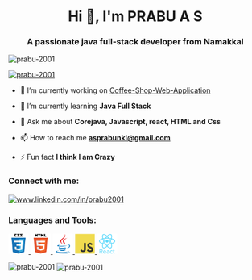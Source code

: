 <h1 align="center">Hi 👋, I'm PRABU A S</h1>
<h3 align="center">A passionate java full-stack developer from Namakkal</h3>

<p align="left"> <img src="https://komarev.com/ghpvc/?username=prabu-2001&label=Profile%20views&color=0e75b6&style=flat" alt="prabu-2001" /> </p>

<p align="left"> <a href="https://github.com/ryo-ma/github-profile-trophy"><img src="https://github-profile-trophy.vercel.app/?username=prabu-2001" alt="prabu-2001" /></a> </p>

- 🔭 I’m currently working on [Coffee-Shop-Web-Application](https://github.com/Prabu-2001/Coffee-Shop-Web_Application-)

- 🌱 I’m currently learning **Java Full Stack**

- 💬 Ask me about **Corejava, Javascript, react, HTML and Css**

- 📫 How to reach me **asprabunkl@gmail.com**

- ⚡ Fun fact **I think I am Crazy**

<h3 align="left">Connect with me:</h3>
<p align="left">
<a href="https://linkedin.com/in/www.linkedin.com/in/prabu2001" target="blank"><img align="center" src="https://raw.githubusercontent.com/rahuldkjain/github-profile-readme-generator/master/src/images/icons/Social/linked-in-alt.svg" alt="www.linkedin.com/in/prabu2001" height="30" width="40" /></a>
</p>

<h3 align="left">Languages and Tools:</h3>
<p align="left"> <a href="https://www.w3schools.com/css/" target="_blank" rel="noreferrer"> <img src="https://raw.githubusercontent.com/devicons/devicon/master/icons/css3/css3-original-wordmark.svg" alt="css3" width="40" height="40"/> </a> <a href="https://www.w3.org/html/" target="_blank" rel="noreferrer"> <img src="https://raw.githubusercontent.com/devicons/devicon/master/icons/html5/html5-original-wordmark.svg" alt="html5" width="40" height="40"/> </a> <a href="https://www.java.com" target="_blank" rel="noreferrer"> <img src="https://raw.githubusercontent.com/devicons/devicon/master/icons/java/java-original.svg" alt="java" width="40" height="40"/> </a> <a href="https://developer.mozilla.org/en-US/docs/Web/JavaScript" target="_blank" rel="noreferrer"> <img src="https://raw.githubusercontent.com/devicons/devicon/master/icons/javascript/javascript-original.svg" alt="javascript" width="40" height="40"/> </a> <a href="https://reactjs.org/" target="_blank" rel="noreferrer"> <img src="https://raw.githubusercontent.com/devicons/devicon/master/icons/react/react-original-wordmark.svg" alt="react" width="40" height="40"/> </a> </p>

<p><img align="left" src="https://github-readme-stats.vercel.app/api/top-langs?username=prabu-2001&show_icons=true&locale=en&layout=compact" alt="prabu-2001" /></p>

<p>&nbsp;<img align="center" src="https://github-readme-stats.vercel.app/api?username=prabu-2001&show_icons=true&locale=en" alt="prabu-2001" /></p>
